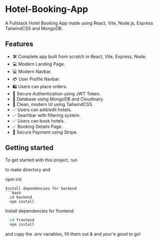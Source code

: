 # Hotel-Booking-App
A Fullstack Hotel Booking App made using React, Vite, Node.js, Express TailwindCSS and MongoDB.



## Features

- 🛠️ Complete app built from scratch in React, Vite, Express, Node.
- 💻 Modern Landing Page.
- 💻 Modern Navbar.
- 💳 User Profile Navbar.
- 🛍️ Users can place orders.
- 🔑 Secure Authentication using JWT Token.
- 🔑 Database using MongoDB and Cloudinary.
- 🌟 Clean, modern UI using TailwindCSS.
- ✅ Users can add/edit hotels.
- ✅ Searhbar with filtering system.
- ✅ Users can book hotels.
- ✅ Booking Details Page.
- 🔑 Secure Payment using Stripe.

## Getting started

To get started with this project, run

to make directory and

npm init

```
Install dependencies for backend
```bash
  cd backend
  npm install
```
Install dependencies for frontend
```bash
  cd frontend
  npm install
```

and copy the .env variables, fill them out & and your'e good to go!
